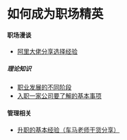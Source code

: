 # 如何成为职场精英


#### 职场漫谈

- [阿里大佬分享选择经验](/workplace/rambling/1)

##### 理论知识

- [职业发展的不同阶段](/workplace/rambling/theory/1)
- [入职一家公司要了解的基本事项](/workplace/rambling/theory/2)

#### 管理相关

- [升职的基本经验（车马老师干货分享）](/workplace/rambling/management/1)